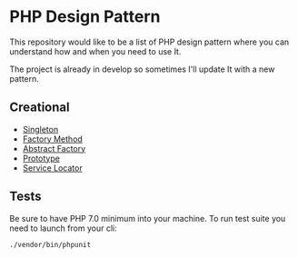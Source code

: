 # PHP Design Pattern

This repository would like to be a list of PHP design pattern where you can understand how and when you need to use It.

The project is already in develop so sometimes I'll update It with a new pattern.

## Creational

* [Singleton](https://github.com/AlessandroMinoccheri/php-design-pattern/blob/master/Creational/Singleton/Singleton.md) 
* [Factory Method](https://github.com/AlessandroMinoccheri/php-design-pattern/blob/master/Creational/FactoryMethod/FactoryMethod.md) 
* [Abstract Factory](https://github.com/AlessandroMinoccheri/php-design-pattern/blob/master/Creational/AbstractFactory/AbstractFactory.md) 
* [Prototype](https://github.com/AlessandroMinoccheri/php-design-pattern/blob/master/Creational/Prototype/Prototype.md) 
* [Service Locator](https://github.com/AlessandroMinoccheri/php-design-pattern/blob/master/Creational/ServiceLocator/ServiceLocator.md) 
 
## Tests

Be sure to have PHP 7.0 minimum into your machine.
To run test suite you need to launch from your cli:

```
./vendor/bin/phpunit
```